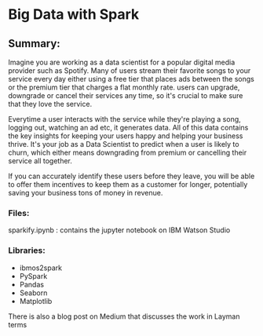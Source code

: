 # Big Data with Spark

## Summary:
Imagine you are working as a data scientist for a popular digital media provider such as Spotify. Many of users stream their favorite songs to your service every day either using a free tier that places ads between the songs or the premium tier that charges a flat monthly rate. users can upgrade, downgrade or cancel their services any time, so it's crucial to make sure that they love the service.

Everytime a user interacts with the service while they're playing a song, logging out, watching an ad etc, it generates data. All of this data contains the key insights for keeping your users happy and helping your business thrive. It's your job as a Data Scientist to predict when a user is likely to churn, which either means downgrading from premium or cancelling their service all together.

If you can accurately identify these users before they leave, you will be able to offer them incentives to keep them as a customer for longer, potentially saving your business tons of money in revenue.

### Files:
sparkify.ipynb : contains the jupyter notebook on IBM Watson Studio 

### Libraries:

- ibmos2spark
- PySpark
- Pandas
- Seaborn
- Matplotlib


There is also a blog post on Medium that discusses the work in Layman terms
